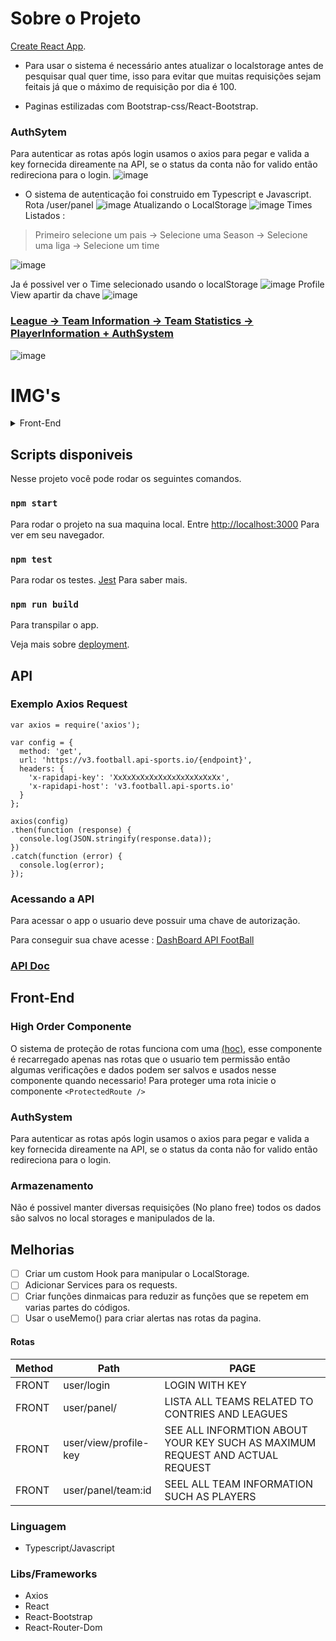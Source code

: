# Sobre o Projeto
[Create React App](https://github.com/facebook/create-react-app).

- Para usar o sistema é necessário antes atualizar o localstorage antes de pesquisar qual quer time, isso para evitar que muitas requisições sejam feitais já que o máximo de requisição por dia é 100.

- Paginas estilizadas com Bootstrap-css/React-Bootstrap.

### AuthSytem
Para autenticar as rotas após login usamos o axios para pegar e valida a key fornecida direamente na API, se o status da conta não for valido então redireciona para o login.
![image](https://github.com/Underewarrr/trade-technology-front-end-api-football/assets/74227915/768b2c41-3d77-4a43-98d8-821840033d2a)
* O sistema de autenticação foi construido em Typescript e Javascript.
Rota  /user/panel
![image](https://github.com/Underewarrr/trade-technology-front-end-api-football/assets/74227915/70f5f016-31d8-4c34-ad2c-1cc53df22e2c)
Atualizando o LocalStorage
![image](https://github.com/Underewarrr/trade-technology-front-end-api-football/assets/74227915/ac8e9a40-5e69-482c-bc2b-85c21f424e22)
Times Listados :  

>Primeiro selecione um pais -> Selecione uma Season -> Selecione uma liga -> Selecione um time

![image](https://github.com/Underewarrr/trade-technology-front-end-api-football/assets/74227915/03180ba8-f5dc-4614-bff8-b41bf210f329)

Ja é possivel ver o Time selecionado usando o localStorage 
![image](https://github.com/Underewarrr/trade-technology-front-end-api-football/assets/74227915/87b2cccc-f03f-4e29-810a-530293f2b219)
Profile View apartir da chave
![image](https://github.com/Underewarrr/trade-technology-front-end-api-football/assets/74227915/7a3d8885-ef31-4b82-bd54-e13e09c7316f)




### [League -> Team Information -> Team Statistics -> PlayerInformation + AuthSystem ](https://github.com/Underewarrr/trade-technology-front-end-api-football/pull/2)
![image](https://github.com/Underewarrr/trade-technology-front-end-api-football/assets/74227915/7b9ac410-ad10-4de7-b432-d5c2adcde630)

# IMG's
<details>
  <summary>Front-End</summary>
  <img src="https://github.com/Underewarrr/trade-technology-front-end-api-football/assets/74227915/cd6d95d3-445e-434a-b13d-79e35d699195" />
  <img src="https://github.com/Underewarrr/trade-technology-front-end-api-football/assets/74227915/c18511ea-0b0f-4ac3-8deb-d2fea2a3309c"/>
   <img src="https://github.com/Underewarrr/trade-technology-front-end-api-football/assets/74227915/0a833ac5-1990-4bdc-b49a-2dc34fb9c5b5"/>
  <img src="https://github.com/Underewarrr/trade-technology-front-end-api-football/assets/74227915/487213ca-5087-4a90-a271-9870fcd7710d" />
  <img src="https://github.com/Underewarrr/trade-technology-front-end-api-football/assets/74227915/be63f016-0e49-49f1-9666-7230d281d101" />
  <img src="https://github.com/Underewarrr/trade-technology-front-end-api-football/assets/74227915/a38249ac-38f4-4154-b1ab-9ea80df17ea2" />
 <img src="https://github.com/Underewarrr/trade-technology-front-end-api-football/assets/74227915/b8925bf9-fbfb-4054-a6b3-a89d97fe8772" />
</details>

## Scripts disponiveis

Nesse projeto você pode rodar os seguintes comandos.

### `npm start`

Para rodar o projeto na sua maquina local.
Entre [http://localhost:3000](http://localhost:3000) Para ver em seu navegador.


### `npm test`

Para rodar os testes.
[Jest](https://jestjs.io/pt-BR/) Para saber mais.

### `npm run build`

Para transpilar o app.

Veja mais sobre [deployment](https://facebook.github.io/create-react-app/docs/deployment).

## API

### Exemplo Axios Request 
```
var axios = require('axios');

var config = {
  method: 'get',
  url: 'https://v3.football.api-sports.io/{endpoint}',
  headers: {
    'x-rapidapi-key': 'XxXxXxXxXxXxXxXxXxXxXxXx',
    'x-rapidapi-host': 'v3.football.api-sports.io'
  }
};

axios(config)
.then(function (response) {
  console.log(JSON.stringify(response.data));
})
.catch(function (error) {
  console.log(error);
});
```

### Acessando a API
Para acessar o app o usuario deve possuir uma chave de autorização.

Para conseguir sua chave acesse :
[DashBoard API FootBall](https://dashboard.api-football.com/)

### [API Doc](https://www.api-football.com/documentation-v3#section/Sample-Scripts/Java)


## Front-End

### High Order Componente
O sistema de proteção de rotas funciona com uma [(hoc)](), esse componente é recarregado apenas nas rotas que o usuario tem permissão então algumas verificações e dados podem ser salvos e usados nesse componente quando necessario!
Para proteger uma rota inicie o componente `<ProtectedRoute />`

### AuthSystem
Para autenticar as rotas após login usamos o axios para pegar e valida a key fornecida direamente na API, se o status da conta não for valido então redireciona para o login.

### Armazenamento
Não é possivel manter diversas requisições (No plano free) todos os dados são salvos no local storages e manipulados de la.

## Melhorias
- [ ] Criar um custom Hook para manipular o LocalStorage.
- [ ] Adicionar Services para os requests.
- [ ] Criar funções dinmaicas para reduzir as funções que se repetem em varias partes do códigos.
- [ ] Usar o useMemo() para criar alertas nas rotas da pagina.

#### Rotas
| Method | Path                       |                            PAGE                |
| ------ | -------------------------- | -------------------------------------------------- |
| FRONT    | user/login |      LOGIN WITH KEY            |
| FRONT    | user/panel/ |  LISTA ALL TEAMS RELATED TO CONTRIES AND LEAGUES           |
| FRONT    | user/view/profile-key |  SEE ALL INFORMTION ABOUT YOUR KEY SUCH AS MAXIMUM REQUEST AND ACTUAL REQUEST          |
| FRONT    | user/panel/team:id |  SEEL ALL TEAM INFORMATION SUCH AS PLAYERS            |

### Linguagem
- Typescript/Javascript
### Libs/Frameworks
- Axios
- React
- React-Bootstrap
- React-Router-Dom

